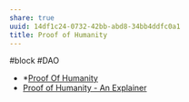 ```yaml
---
share: true
uuid: 14df1c24-0732-42bb-abd8-34bb4ddfc0a1
title: Proof of Humanity
---
```

#block  #DAO 
* *[Proof Of Humanity](https://www.proofofhumanity.id/)
* [Proof of Humanity - An Explainer](https://blog.kleros.io/proof-of-humanity-an-explainer/)
